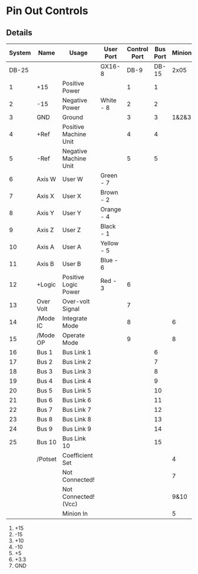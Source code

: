 # Pin Out Controls

## Details

| System | Name      | Usage                 |  User Port | Control Port | Bus Port | Minion |
| ------ | --------- | --------------------- | ---------- | ------------ | -------- | ------ |
|  DB-25 |           |                       |     GX16-8 |         DB-9 |    DB-15 |   2x05 |
|      1 | +15       | Positive Power        |            |            1 |        1 |        | 
|      2 | -15       | Negative Power        | White  - 8 |            2 |        2 |        |
|      3 | GND       | Ground                |            |            3 |        3 |  1&2&3 |
|      4 | +Ref      | Positive Machine Unit |            |            4 |        4 |        |
|      5 | -Ref      | Negative Machine Unit |            |            5 |        5 |        |
|      6 | Axis W    | User W                | Green  - 7 |              |          |        |
|      7 | Axis X    | User X                | Brown  - 2 |              |          |        |
|      8 | Axis Y    | User Y                | Orange - 4 |              |          |        |
|      9 | Axis Z    | User Z                | Black  - 1 |              |          |        |
|     10 | Axis A    | User A                | Yellow - 5 |              |          |        |
|     11 | Axis B    | User B                | Blue   - 6 |              |          |        |
|     12 | +Logic    | Positive Logic Power  | Red    - 3 |            6 |          |        |
|     13 | Over Volt | Over-volt Signal      |            |            7 |          |        |
|     14 | /Mode IC  | Integrate Mode        |            |            8 |          |      6 |
|     15 | /Mode OP  | Operate Mode          |            |            9 |          |      8 |
|     16 | Bus 1     | Bus Link 1            |            |              |        6 |        |
|     17 | Bus 2     | Bus Link 2            |            |              |        7 |        |
|     18 | Bus 3     | Bus Link 3            |            |              |        8 |        |
|     19 | Bus 4     | Bus Link 4            |            |              |        9 |        |
|     20 | Bus 5     | Bus Link 5            |            |              |       10 |        |
|     21 | Bus 6     | Bus Link 6            |            |              |       11 |        |
|     22 | Bus 7     | Bus Link 7            |            |              |       12 |        |
|     23 | Bus 8     | Bus Link 8            |            |              |       13 |        |
|     24 | Bus 9     | Bus Link 9            |            |              |       14 |        |
|     25 | Bus 10    | Bus Link 10           |            |              |       15 |        |
|        | /Potset   | Coefficient Set       |            |              |          |      4 |
|        |           | Not Connected!        |            |              |          |      7 |
|        |           | Not Connected! (Vcc)  |            |              |          |   9&10 |
|        |           | Minion In             |            |              |          |      5 |

1. +15
2. -15
3. +10
4. -10
5. +5
6. +3.3
7.  GND
